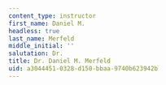 ```yaml
---
content_type: instructor
first_name: Daniel M.
headless: true
last_name: Merfeld
middle_initial: ''
salutation: Dr.
title: Dr. Daniel M. Merfeld
uid: a3044451-0328-d150-bbaa-9740b623942b
---
```


